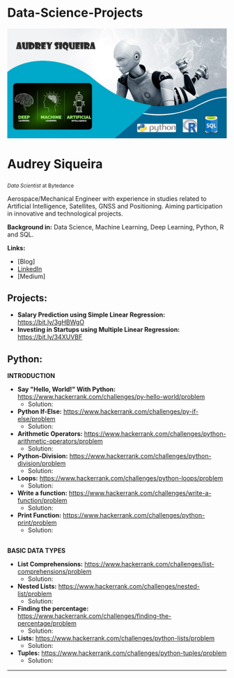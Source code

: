# Data-Science-Projects

<p align="center">
  <img src="banner1.jpg" >
</p>

# Audrey Siqueira
<sub>*Data Scientist* at Bytedance </sub>

Aerospace/Mechanical Engineer with experience in studies related to Artificial Intelligence, Satellites, GNSS and Positioning.
Aiming participation in innovative and technological projects. 

**Background in:** Data Science, Machine Learning, Deep Learning, Python, R and SQL. 
 
 **Links:**
* [Blog]
* [LinkedIn](https://www.linkedin.com/in/audrey-siqueira-b5341ba3/)
* [Medium]


## Projects:
* **Salary Prediction using Simple Linear Regression:** https://bit.ly/3gHBWgO
* **Investing in Startups using Multiple Linear Regression:** https://bit.ly/34XUVBF 


## Python:
**INTRODUCTION**
* **Say "Hello, World!" With Python:** https://www.hackerrank.com/challenges/py-hello-world/problem 
  * Solution:
* **Python If-Else:** https://www.hackerrank.com/challenges/py-if-else/problem
  * Solution:
* **Arithmetic Operators:** https://www.hackerrank.com/challenges/python-arithmetic-operators/problem
  * Solution:
* **Python-Division:** https://www.hackerrank.com/challenges/python-division/problem
  * Solution:
* **Loops:** https://www.hackerrank.com/challenges/python-loops/problem
  * Solution:
* **Write a function:** https://www.hackerrank.com/challenges/write-a-function/problem
  * Solution:
* **Print Function:** https://www.hackerrank.com/challenges/python-print/problem
  * Solution:
##
**BASIC DATA TYPES**
* **List Comprehensions:** https://www.hackerrank.com/challenges/list-comprehensions/problem
  * Solution:
* **Nested Lists:** https://www.hackerrank.com/challenges/nested-list/problem
  * Solution:
* **Finding the percentage:** https://www.hackerrank.com/challenges/finding-the-percentage/problem
  * Solution:
* **Lists:** https://www.hackerrank.com/challenges/python-lists/problem
  * Solution:
* **Tuples:** https://www.hackerrank.com/challenges/python-tuples/problem
  * Solution:


---
